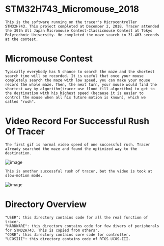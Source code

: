 # STM32H743_Micromouse_2018
	This is the software running on the tracer's Microcontroller STM32H743. This project completed at December 2, 2018. Tracer attended the 39th All Japan Micromouse Contest-Classicmouse Contest at Tokyo Polytechnic University. He completed the maze search in 31.403 seconds at the contest.
# Micromouse Contest
	Typically everybody has 5 chance to search the maze and the shortest search time will be recorded. It is useful that once your mouse completely search the maze with low speed, you can make your mouse record the whole maze. Then, the next turn, your mouse would find the shortest way by algorithm(tracer use flood fill algorithm) to get to the destination with his highest speed (because it is easier to control the mouse when all his future motion is known), which we called "rush".
# Video Record For Successful Rush Of Tracer
	The first gif is normal video speed of one successful rush. Tracer already searched the maze and found the optimized way to the destination.  
![image](https://github.com/ZivFung/STM32H743_Micromouse_2018/blob/master/Rush.gif)  
	
	This is another successful rush of tracer, but the video is took at slow-motion mode.  
![image](https://github.com/ZivFung/STM32H743_Micromouse_2018/blob/master/Rush_slowMotion.gif)  
# Directory Overview
	"USER": this directory contains code for all the real function of tracer.
	"HARDWARE": this directory contains code for few divers of peripherals for STM32H743. This is copied from others'.
	"CORE": this directory contains core code for controller.
	"UCOSIII": this directory contains code of RTOS UCOS-III.


